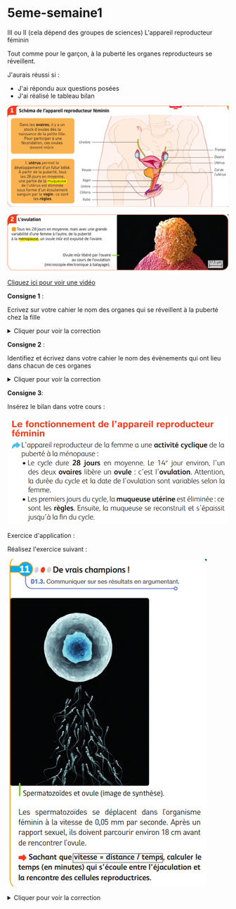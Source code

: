 # 5eme-semaine1
III ou II (cela dépend des groupes de sciences) L'appareil reproducteur féminin 

Tout comme pour le garçon, à la puberté les organes reproducteurs se réveillent.

J'aurais réussi si : 

- J'ai répondu aux questions posées
- J'ai réalisé le tableau bilan

![image](https://github.com/Svt-lim/5eme-semaine1/blob/master/doc1%20Appareil%20reprod%20femme.png)

![Image](https://github.com/Svt-lim/5eme-semaine1/blob/master/doc2%20Ovulation.png)

[Cliquez ici pour voir une vidéo](https://drive.google.com/open?id=16suUG1Bzd36ccb6wcSgkTLnVxyrDnmaO) 

**Consigne 1** : 

Ecrivez sur votre cahier le nom des organes qui se réveillent à la puberté chez la fille


<details>
  <summary>Cliquer pour voir la correction</summary>
  Ovaire et utérus
</details>


**Consigne 2** : 

Identifiez et écrivez dans votre cahier le nom des évènements qui ont lieu dans chacun de ces organes 

<details>
  <summary>Cliquer pour voir la correction</summary>
 pour l'ovaire c'est l'ovulation / Pour l'utérus c'est l'existence de règles. Il est aussi possible de citer le cycle du col de l'utérus qui laisse plus ou moins passer les spz.
</details>

**Consigne 3**: 

Insérez le bilan dans votre cours : 

![Image](https://github.com/Svt-lim/5eme-semaine1/blob/master/bilan.png)



Exercice d'application :

Réalisez l'exercice suivant :

![image](https://github.com/Svt-lim/5eme-semaine1/blob/master/Exercice1.png)

<details>
  <summary>Cliquer pour voir la correction</summary>
 t = distance / vitesse 
 t = 180mm / 0.05mm/s
 t = 3600 s soit 60 minutes
</details>

